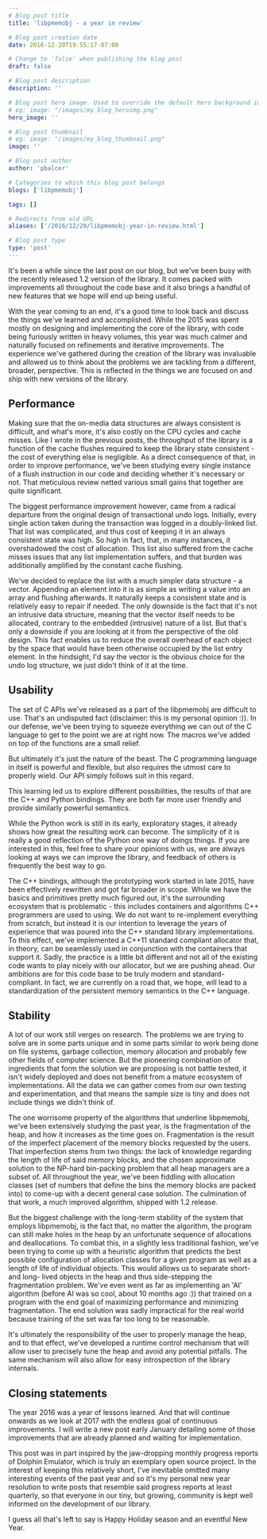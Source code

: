 ```yaml
---
# Blog post title
title: 'libpmemobj - a year in review'

# Blog post creation date
date: 2016-12-20T19:55:17-07:00

# Change to 'false' when publishing the blog post
draft: false

# Blog post description
description: ''

# Blog post hero image. Used to override the default hero background image.
# eg: image: "/images/my_blog_heroimg.png"
hero_image: ''

# Blog post thumbnail
# eg: image: "/images/my_blog_thumbnail.png"
image: ''

# Blog post author
author: 'pbalcer'

# Categories to which this blog post belongs
blogs: ['libpmemobj']

tags: []

# Redirects from old URL
aliases: ['/2016/12/20/libpmemobj-year-in-review.html']

# Blog post type
type: 'post'
---
```


It's been a while since the last post on our blog, but we've been busy with the
recently released 1.2 version of the library. It comes packed with improvements
all throughout the code base and it also brings a handful of new features that
we hope will end up being useful.

With the year coming to an end, it's a good time to look back and discuss the
things we've learned and accomplished. While the 2015 was spent mostly on
designing and implementing the core of the library, with code being furiously
written in heavy volumes, this year was much calmer and naturally focused
on refinements and iterative improvements. The experience we've gathered during
the creation of the library was invaluable and allowed us to think about the
problems we are tackling from a different, broader, perspective. This is
reflected in the things we are focused on and ship with new versions of the library.

## Performance

Making sure that the on-media data structures are always consistent is difficult,
and what's more, it's also costly on the CPU cycles and cache misses. Like I
wrote in the previous posts, the throughput of the library is a function of the
cache flushes required to keep the library state consistent - the cost of
everything else is negligible. As a direct consequence of that, in order to
improve performance, we've been studying every single instance of a flush
instruction in our code and deciding whether it's necessary or not. That
meticulous review netted various small gains that together are quite significant.

The biggest performance improvement however, came from a radical departure from
the original design of transactional undo logs. Initially, every single action
taken during the transaction was logged in a doubly-linked list. That list
was complicated, and thus cost of keeping it in an always consistent state was
high. So high in fact, that, in many instances, it overshadowed the cost of
allocation. This list also suffered from the cache misses issues that any list
implementation suffers, and that burden was additionally amplified by the
constant cache flushing.

We've decided to replace the list with a much simpler data structure - a vector.
Appending an element into it is as simple as writing a value into an array and
flushing afterwards. It naturally keeps a consistent state and is relatively
easy to repair if needed. The only downside is the fact that it's not an
intrusive data structure, meaning that the vector itself needs to be allocated,
contrary to the embedded (intrusive) nature of a list. But that's only a downside
if you are looking at it from the perspective of the old design. This fact
enables us to reduce the overall overhead of each object by the space that would
have been otherwise occupied by the list entry element. In the hindsight, I'd
say the vector is the obvious choice for the undo log structure, we just didn't
think of it at the time.

## Usability

The set of C APIs we've released as a part of the libpmemobj are difficult to use.
That's an undisputed fact (disclaimer: this is my personal opinion :)).
In our defense, we've been trying to squeeze everything we can out of the C
language to get to the point we are at right now. The macros we've added on top
of the functions are a small relief.

But ultimately it's just the nature of the beast. The C programming language in
itself is powerful and flexible, but also requires the utmost care to properly
wield. Our API simply follows suit in this regard.

This learning led us to explore different possibilities, the results of that are
the C++ and Python bindings. They are both far more user friendly and provide
similarly powerful semantics.

While the Python work is still in its early, exploratory stages, it already
shows how great the resulting work can become. The simplicity of it is really
a good reflection of the Python one way of doings things. If you are interested
in this, feel free to share your opinions with us, we are always looking at ways
we can improve the library, and feedback of others is frequently the best way to go.

The C++ bindings, although the prototyping work started in late 2015, have been
effectively rewritten and got far broader in scope. While we have the basics
and primitives pretty much figured out, it's the surrounding ecosystem that is
problematic - this includes containers and algorithms C++ programmers are
used to using. We do not want to re-implement everything from scratch, but instead
it is our intention to leverage the years of experience that was poured into the
C++ standard library implementations. To this effect, we've implemented a C++11
standard compliant allocator that, in theory, can be seamlessly used in
conjunction with the containers that support it. Sadly, the practice is a little
bit different and not all of the existing code wants to play nicely with our
allocator, but we are pushing ahead. Our ambitions are for this code base to be
truly modern and standard-compliant. In fact, we are currently on a road that,
we hope, will lead to a standardization of the persistent memory semantics in
the C++ language.

## Stability

A lot of our work still verges on research. The problems we are trying to solve are
in some parts unique and in some parts similar to work being done on file systems,
garbage collection, memory allocation and probably few other fields of computer
science. But the pioneering combination of ingredients that form the solution
we are proposing is not battle tested, it isn't widely deployed and does not
benefit from a mature ecosystem of implementations. All the data we can gather
comes from our own testing and experimentation, and that means the sample size
is tiny and does not include things we didn't think of.

The one worrisome property of the algorithms that underline libpmemobj, we've been
extensively studying the past year, is the fragmentation of the heap, and how it
increases as the time goes on. Fragmentation is the result of the imperfect
placement of the memory blocks requested by the users. That imperfection stems
from two things: the lack of knowledge regarding the length of life of said
memory blocks, and the chosen approximate solution to the NP-hard bin-packing
problem that all heap managers are a subset of. All throughout the year, we've been
fiddling with allocation classes (set of numbers that define the bins the memory
blocks are packed into) to come-up with a decent general case solution. The
culmination of that work, a much improved algorithm, shipped with 1.2 release.

But the biggest challenge with the long-term stability of the system that employs
libpmemobj, is the fact that, no matter the algorithm, the program can still make
holes in the heap by an unfortunate sequence of allocations and deallocations.
To combat this, in a slightly less traditional fashion, we've been trying to come
up with a heuristic algorithm that predicts the best possible configuration of
allocation classes for a given program as well as a length of life of individual
objects. This would allows us to separate short- and long- lived objects in the
heap and thus side-stepping the fragmentation problem. We've even went as far as
implementing an 'AI' algorithm (before AI was so cool, about 10 months ago :))
that trained on a program with the end goal of maximizing performance and
minimizing fragmentation. The end solution was sadly impractical for the real world
because training of the set was far too long to be reasonable.

It's ultimately the responsibility of the user to properly manage the heap, and
to that effect, we've developed a runtime control mechanism that will allow user
to precisely tune the heap and avoid any potential pitfalls. The same mechanism
will also allow for easy introspection of the library internals.

## Closing statements

The year 2016 was a year of lessons learned. And that will continue onwards as we
look at 2017 with the endless goal of continuous improvements. I will write a new
post early January detailing some of those improvements that are already planned
and waiting for implementation.

This post was in part inspired by the jaw-dropping monthly progress reports
of Dolphin Emulator, which is truly an exemplary open source project. In the
interest of keeping this relatively short, I've inevitable omitted many
interesting events of the past year and so it's my personal new year resolution
to write posts that resemble said progress reports at least quarterly, so that
everyone in our tiny, but growing, community is kept well informed on the
development of our library.

I guess all that's left to say is Happy Holiday season and an eventful New Year.
